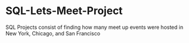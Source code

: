 # SQL-Lets-Meet-Project
SQL Projects consist of finding how many meet up events were hosted in New York, Chicago, and San Francisco
